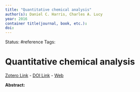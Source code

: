 ```yaml
---
title: "Quantitative chemical analysis"
author(s): Daniel C. Harris, Charles A. Lucy
year: 2016
container title(journal, book, etc.): 
doi: 
---
```

Status: #reference
Tags:
# Quantitative chemical analysis
[Zotero Link](zotero://select/items/@Harris.Lucy2016_QuantitativeChemicalAnalysis) - [DOI Link](https://doi.org/) - [Web]()

**Abstract:** 
